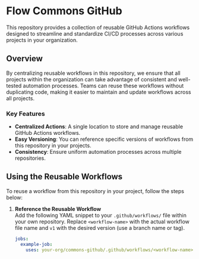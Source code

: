 # Flow Commons GitHub

This repository provides a collection of reusable GitHub Actions workflows designed to streamline and standardize CI/CD processes across various projects in your organization.

## Overview

By centralizing reusable workflows in this repository, we ensure that all projects within the organization can take advantage of consistent and well-tested automation processes. Teams can reuse these workflows without duplicating code, making it easier to maintain and update workflows across all projects.

### Key Features
- **Centralized Actions**: A single location to store and manage reusable GitHub Actions workflows.
- **Easy Versioning**: You can reference specific versions of workflows from this repository in your projects.
- **Consistency**: Ensure uniform automation processes across multiple repositories.

## Using the Reusable Workflows

To reuse a workflow from this repository in your project, follow the steps below:

1. **Reference the Reusable Workflow**  
   Add the following YAML snippet to your `.github/workflows/` file within your own repository. Replace `<workflow-name>` with the actual workflow file name and `v1` with the desired version (use a branch name or tag).

   ```yaml
   jobs:
     example-job:
       uses: your-org/commons-github/.github/workflows/<workflow-name>.yml@v1
